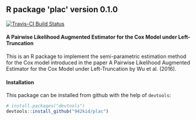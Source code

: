 ## R package 'plac' version 0.1.0

[![Travis-CI Build Status](https://travis-ci.org/942kid/plac.svg?branch=master)](https://travis-ci.org/942kid/plac)

<h4> A Pairwise Likelihood Augmented Estimator for the Cox Model under Left-Truncation </h4>


<p>This is an R package to implement the semi-parametric estimation method for the Cox model introduced in the paper <it>A Pairwise Likelihood Augmented Estimator for the Cox Model under Left-Truncation</it> by Wu et al. (2016).</p>

<h4>  Installation </h4> 

This package can be installed from github with the help of `devtools`:

```R
# install.packages("devtools")
devtools::install_github("942kid/plac")
```

